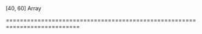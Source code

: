 <!--**
/*-------------------------------------------
    Auto-generated file. Do not modify.
-------------------------------------------

**-->
<!--merge--><!--/merge-->
<!--default-->[40, 60]<!--/default-->
<!--type-->Array<Number><!--/type-->
===========================================================================
